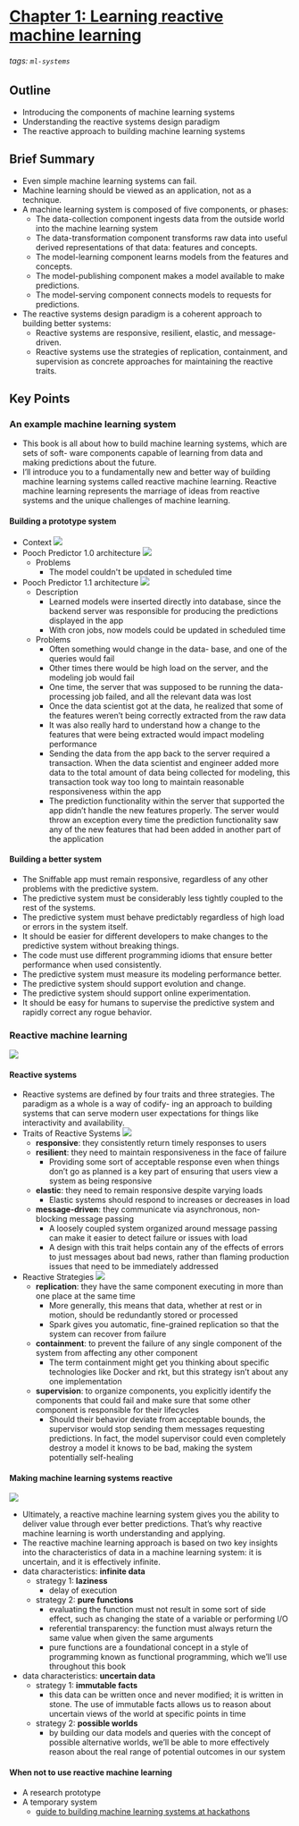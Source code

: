 # [Chapter 1: Learning reactive machine learning](https://hackmd.io/@distributed-systems-engineering/reactive-ml-systems-ch1)

###### tags: `ml-systems`

## Outline

- Introducing the components of machine learning systems
- Understanding the reactive systems design paradigm
- The reactive approach to building machine learning systems

## Brief Summary

- Even simple machine learning systems can fail.
- Machine learning should be viewed as an application, not as a technique.
- A machine learning system is composed of five components, or phases:
    - The data-collection component ingests data from the outside world into the machine learning system
    - The data-transformation component transforms raw data into useful derived representations of that data: features and concepts.
    - The model-learning component learns models from the features and concepts.
    - The model-publishing component makes a model available to make predictions.
    - The model-serving component connects models to requests for predictions.
- The reactive systems design paradigm is a coherent approach to building better systems:
    - Reactive systems are responsive, resilient, elastic, and message-driven.
    - Reactive systems use the strategies of replication, containment, and supervision as concrete approaches for maintaining the reactive traits.

## Key Points

### An example machine learning system

- This book is all about how to build machine learning systems, which are sets of soft- ware components capable of learning from data and making predictions about the future.
- I’ll introduce you to a fundamentally new and better way of building machine learning systems called reactive machine learning. Reactive machine learning represents the marriage of ideas from reactive systems and the unique challenges of machine learning.

#### Building a prototype system

- Context
![](https://i.imgur.com/6IwCJqi.png)
- Pooch Predictor 1.0 architecture
![](https://i.imgur.com/fTHSldc.png)
    - Problems
        - The model couldn't be updated in scheduled time
- Pooch Predictor 1.1 architecture
![](https://i.imgur.com/0ixAKxz.png)
    - Description
        - Learned models were inserted directly into database, since the backend server was responsible for producing the predictions displayed in the app
        - With cron jobs, now models could be updated in scheduled time
    - Problems
        - Often something would change in the data- base, and one of the queries would fail
        - Other times there would be high load on the server, and the modeling job would fail
        - One time, the server that was supposed to be running the data- processing job failed, and all the relevant data was lost
        - Once the data scientist got at the data, he realized that some of the features weren’t being correctly extracted from the raw data
        - It was also really hard to understand how a change to the features that were being extracted would impact modeling performance
        - Sending the data from the app back to the server required a transaction. When the data scientist and engineer added more data to the total amount of data being collected for modeling, this transaction took way too long to maintain reasonable responsiveness within the app
        - The prediction functionality within the server that supported the app didn’t handle the new features properly. The server would throw an exception every time the prediction functionality saw any of the new features that had been added in another part of the application
        
#### Building a better system

- The Sniffable app must remain responsive, regardless of any other problems with the predictive system.
- The predictive system must be considerably less tightly coupled to the rest of the systems.
- The predictive system must behave predictably regardless of high load or errors in the system itself.
- It should be easier for different developers to make changes to the predictive system without breaking things.
- The code must use different programming idioms that ensure better performance when used consistently.
- The predictive system must measure its modeling performance better.
- The predictive system should support evolution and change.
- The predictive system should support online experimentation.
- It should be easy for humans to supervise the predictive system and rapidly correct any rogue behavior.

### Reactive machine learning

![](https://i.imgur.com/MjAlyTm.png)

#### Reactive systems

- Reactive systems are defined by four traits and three strategies. The paradigm as a whole is a way of codify- ing an approach to building systems that can serve modern user expectations for things like interactivity and availability.
- Traits of Reactive Systems
![](https://i.imgur.com/tZDj9JW.png)
    - **responsive**: they consistently return timely responses to users
    - **resilient**: they need to maintain responsiveness in the face of failure
        - Providing some sort of acceptable response even when things don’t go as planned is a key part of ensuring that users view a system as being responsive
    - **elastic**: they need to remain responsive despite varying loads
        - Elastic systems should respond to increases or decreases in load
    - **message-driven**: they communicate via asynchronous, non-blocking message passing
        - A loosely coupled system organized around message passing can make it easier to detect failure or issues with load
        - A design with this trait helps contain any of the effects of errors to just messages about bad news, rather than flaming production issues that need to be immediately addressed
- Reactive Strategies
![](https://i.imgur.com/BbqxhGU.png)
    - **replication**: they have the same component executing in more than one place at the same time
        - More generally, this means that data, whether at rest or in motion, should be redundantly stored or processed
        - Spark gives you automatic, fine-grained replication so that the system can recover from failure
    - **containment**: to prevent the failure of any single component of the system from affecting any other component
        - The term containment might get you thinking about specific technologies like Docker and rkt, but this strategy isn’t about any one implementation
    - **supervision**: to organize components, you explicitly identify the components that could fail and make sure that some other component is responsible for their lifecycles
        - Should their behavior deviate from acceptable bounds, the supervisor would stop sending them messages requesting predictions. In fact, the model supervisor could even completely destroy a model it knows to be bad, making the system potentially self-healing

#### Making machine learning systems reactive

![](https://i.imgur.com/Qcy0tHL.png)

- Ultimately, a reactive machine learning system gives you the ability to deliver value through ever better predictions. That’s why reactive machine learning is worth understanding and applying.
- The reactive machine learning approach is based on two key insights into the characteristics of data in a machine learning system: it is uncertain, and it is effectively infinite.
- data characteristics: **infinite data**
    - strategy 1: **laziness**
        - delay of execution
    - strategy 2: **pure functions**
        - evaluating the function must not result in some sort of side effect, such as changing the state of a variable or performing I/O
        - referential transparency: the function must always return the same value when given the same arguments
        - pure functions are a foundational concept in a style of programming known as functional programming, which we’ll use throughout this book
- data characteristics: **uncertain data**
    - strategy 1: **immutable facts**
        - this data can be written once and never modified; it is written in stone. The use of immutable facts allows us to reason about uncertain views of the world at specific points in time
    - strategy 2: **possible worlds**
        - by building our data models and queries with the concept of possible alternative worlds, we’ll be able to more effectively reason about the real range of potential outcomes in our system

#### When not to use reactive machine learning

- A research prototype
- A temporary system
    - [guide to building machine learning systems at hackathons](https://medium.com/data-engineering/modeling-madly-8b2c72eb52be)